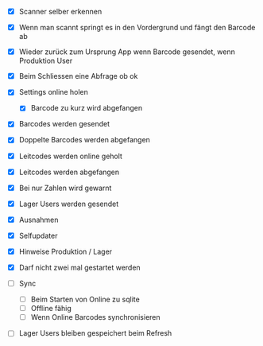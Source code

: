 - [x] Scanner selber erkennen
- [x] Wenn man scannt springt es in den Vordergrund und fängt den Barcode ab
- [x] Wieder zurück zum Ursprung App wenn Barcode gesendet, wenn Produktion User
- [x] Beim Schliessen eine Abfrage ob ok
- [x] Settings online holen 
    - [x] Barcode zu kurz wird abgefangen
- [x] Barcodes werden gesendet
- [x] Doppelte Barcodes werden abgefangen
- [x] Leitcodes werden online geholt
- [x] Leitcodes werden abgefangen
- [x] Bei nur Zahlen wird gewarnt
- [x] Lager Users werden gesendet

- [x] Ausnahmen
- [x] Selfupdater
- [x] Hinweise Produktion / Lager
- [x] Darf nicht zwei mal gestartet werden
- [ ] Sync
    - [ ] Beim Starten von Online zu sqlite
    - [ ] Offline fähig
    - [ ] Wenn Online Barcodes synchronisieren
- [ ] Lager Users bleiben gespeichert 
beim Refresh

